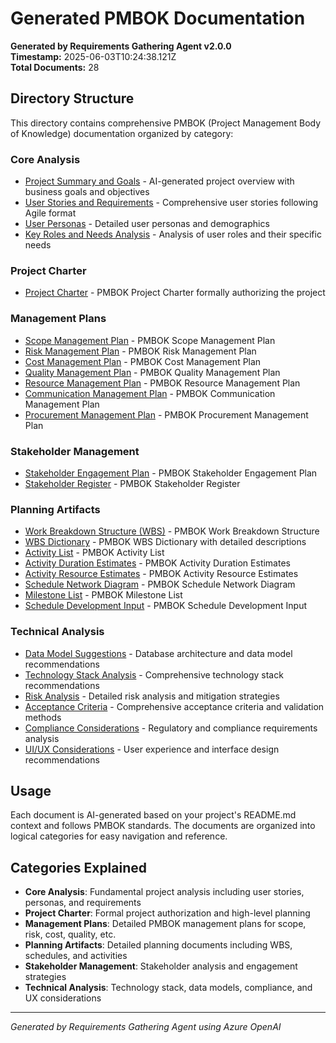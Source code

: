 # Generated PMBOK Documentation

**Generated by Requirements Gathering Agent v2.0.0**  
**Timestamp:** 2025-06-03T10:24:38.121Z  
**Total Documents:** 28

## Directory Structure

This directory contains comprehensive PMBOK (Project Management Body of Knowledge) documentation organized by category:


### Core Analysis

- [Project Summary and Goals](core-analysis/project-summary.md) - AI-generated project overview with business goals and objectives
- [User Stories and Requirements](core-analysis/user-stories.md) - Comprehensive user stories following Agile format
- [User Personas](core-analysis/user-personas.md) - Detailed user personas and demographics
- [Key Roles and Needs Analysis](core-analysis/key-roles-and-needs.md) - Analysis of user roles and their specific needs

### Project Charter

- [Project Charter](project-charter/project-charter.md) - PMBOK Project Charter formally authorizing the project

### Management Plans

- [Scope Management Plan](management-plans/scope-management-plan.md) - PMBOK Scope Management Plan
- [Risk Management Plan](management-plans/risk-management-plan.md) - PMBOK Risk Management Plan
- [Cost Management Plan](management-plans/cost-management-plan.md) - PMBOK Cost Management Plan
- [Quality Management Plan](management-plans/quality-management-plan.md) - PMBOK Quality Management Plan
- [Resource Management Plan](management-plans/resource-management-plan.md) - PMBOK Resource Management Plan
- [Communication Management Plan](management-plans/communication-management-plan.md) - PMBOK Communication Management Plan
- [Procurement Management Plan](management-plans/procurement-management-plan.md) - PMBOK Procurement Management Plan

### Stakeholder Management

- [Stakeholder Engagement Plan](stakeholder-management/stakeholder-engagement-plan.md) - PMBOK Stakeholder Engagement Plan
- [Stakeholder Register](stakeholder-management/stakeholder-register.md) - PMBOK Stakeholder Register

### Planning Artifacts

- [Work Breakdown Structure (WBS)](planning-artifacts/work-breakdown-structure.md) - PMBOK Work Breakdown Structure
- [WBS Dictionary](planning-artifacts/wbs-dictionary.md) - PMBOK WBS Dictionary with detailed descriptions
- [Activity List](planning-artifacts/activity-list.md) - PMBOK Activity List
- [Activity Duration Estimates](planning-artifacts/activity-duration-estimates.md) - PMBOK Activity Duration Estimates
- [Activity Resource Estimates](planning-artifacts/activity-resource-estimates.md) - PMBOK Activity Resource Estimates
- [Schedule Network Diagram](planning-artifacts/schedule-network-diagram.md) - PMBOK Schedule Network Diagram
- [Milestone List](planning-artifacts/milestone-list.md) - PMBOK Milestone List
- [Schedule Development Input](planning-artifacts/schedule-development-input.md) - PMBOK Schedule Development Input

### Technical Analysis

- [Data Model Suggestions](technical-analysis/data-model-suggestions.md) - Database architecture and data model recommendations
- [Technology Stack Analysis](technical-analysis/tech-stack-analysis.md) - Comprehensive technology stack recommendations
- [Risk Analysis](technical-analysis/risk-analysis.md) - Detailed risk analysis and mitigation strategies
- [Acceptance Criteria](technical-analysis/acceptance-criteria.md) - Comprehensive acceptance criteria and validation methods
- [Compliance Considerations](technical-analysis/compliance-considerations.md) - Regulatory and compliance requirements analysis
- [UI/UX Considerations](technical-analysis/ui-ux-considerations.md) - User experience and interface design recommendations

## Usage

Each document is AI-generated based on your project's README.md context and follows PMBOK standards. The documents are organized into logical categories for easy navigation and reference.

## Categories Explained

- **Core Analysis**: Fundamental project analysis including user stories, personas, and requirements
- **Project Charter**: Formal project authorization and high-level planning
- **Management Plans**: Detailed PMBOK management plans for scope, risk, cost, quality, etc.
- **Planning Artifacts**: Detailed planning documents including WBS, schedules, and activities
- **Stakeholder Management**: Stakeholder analysis and engagement strategies
- **Technical Analysis**: Technology stack, data models, compliance, and UX considerations

---
*Generated by Requirements Gathering Agent using Azure OpenAI*
